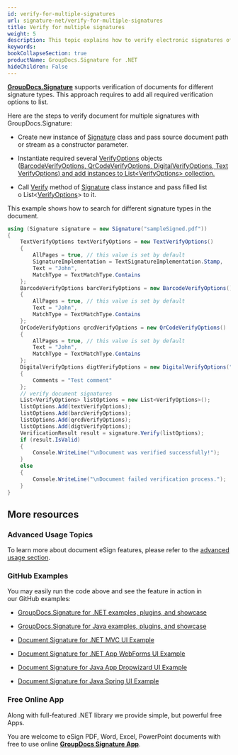 ```yaml
---
id: verify-for-multiple-signatures
url: signature-net/verify-for-multiple-signatures
title: Verify for multiple signatures
weight: 5
description: This topic explains how to verify electronic signatures of various types with GroupDocs.Signature API.
keywords: 
bookCollapseSection: true
productName: GroupDocs.Signature for .NET
hideChildren: False
---
```

[**GroupDocs.Signature**](https://products.groupdocs.com/signature/net) supports verification of documents for different signature types. This approach requires to add all required verification options to list.

Here are the steps to verify document for multiple signatures with GroupDocs.Signature:

*   Create new instance of [Signature](https://apireference.groupdocs.com/net/signature/groupdocs.signature/signature) class and pass source document path or stream as a constructor parameter.
    
*   Instantiate required several [VerifyOptions](https://apireference.groupdocs.com/net/signature/groupdocs.signature.options/verifyoptions) objects ([BarcodeVerifyOptions](https://apireference.groupdocs.com/net/signature/groupdocs.signature.options/barcodeverifyoptions)[, ](https://apireference.groupdocs.com/net/signature/groupdocs.signature.options/barcodesearchoptions)[QrCodeVerifyOptions](https://apireference.groupdocs.com/net/signature/groupdocs.signature.options/qrcodeverifyoptions)[, ](https://apireference.groupdocs.com/net/signature/groupdocs.signature.options/qrcodesearchoptions)[DigitalVerifyOptions,](https://apireference.groupdocs.com/net/signature/groupdocs.signature.options/digitalverifyoptions)[ ](https://apireference.groupdocs.com/net/signature/groupdocs.signature.options/qrcodesearchoptions)[TextVerifyOptions](https://apireference.groupdocs.com/net/signature/groupdocs.signature.options/textverifyoptions)[) and add instances to List<](https://apireference.groupdocs.com/net/signature/groupdocs.signature.options/qrcodesearchoptions)[VerifyOptions](https://apireference.groupdocs.com/net/signature/groupdocs.signature.options/verifyoptions)[\> collection.  
    ](https://apireference.groupdocs.com/net/signature/groupdocs.signature.options/qrcodesearchoptions)
    
*   Call [Verify](https://apireference.groupdocs.com/net/signature/groupdocs.signature/signature/methods/verify) method of [Signature](https://apireference.groupdocs.com/net/signature/groupdocs.signature/signature) class instance and pass filled list o List<[VerifyOptions](https://apireference.groupdocs.com/net/signature/groupdocs.signature.options/verifyoptions)\> to it.   
      
    

This example shows how to search for different signature types in the document.

```csharp
using (Signature signature = new Signature("sampleSigned.pdf"))
{
    TextVerifyOptions textVerifyOptions = new TextVerifyOptions()
    {
        AllPages = true, // this value is set by default
        SignatureImplementation = TextSignatureImplementation.Stamp,
        Text = "John",
        MatchType = TextMatchType.Contains
    };
    BarcodeVerifyOptions barcVerifyOptions = new BarcodeVerifyOptions()
    {
        AllPages = true, // this value is set by default
        Text = "John",
        MatchType = TextMatchType.Contains
    };
    QrCodeVerifyOptions qrcdVerifyOptions = new QrCodeVerifyOptions()
    {
        AllPages = true, // this value is set by default
        Text = "John",
        MatchType = TextMatchType.Contains
    };
    DigitalVerifyOptions digtVerifyOptions = new DigitalVerifyOptions("certificate.pdf")
    {
        Comments = "Test comment"
    };
    // verify document signatures
    List<VerifyOptions> listOptions = new List<VerifyOptions>();
    listOptions.Add(textVerifyOptions);
    listOptions.Add(barcVerifyOptions);
    listOptions.Add(qrcdVerifyOptions);
    listOptions.Add(digtVerifyOptions);
    VerificationResult result = signature.Verify(listOptions);
    if (result.IsValid)
    {
        Console.WriteLine("\nDocument was verified successfully!");
    }
    else
    {
        Console.WriteLine("\nDocument failed verification process.");
    }
}
```

## More resources

### Advanced Usage Topics

To learn more about document eSign features, please refer to the [advanced usage section](Advanced%2Busage.html).

### GitHub Examples 

You may easily run the code above and see the feature in action in our GitHub examples:

*   [GroupDocs.Signature for .NET examples, plugins, and showcase](https://github.com/groupdocs-signature/GroupDocs.Signature-for-.NET)
    
*   [GroupDocs.Signature for Java examples, plugins, and showcase](https://github.com/groupdocs-signature/GroupDocs.Signature-for-Java)
    
*   [Document Signature for .NET MVC UI Example](https://github.com/groupdocs-signature/GroupDocs.Signature-for-.NET-MVC) 
    
*   [Document Signature for .NET App WebForms UI Example](https://github.com/groupdocs-signature/GroupDocs.Signature-for-.NET-WebForms)
    
*   [Document Signature for Java App Dropwizard UI Example](https://github.com/groupdocs-signature/GroupDocs.Signature-for-Java-Dropwizard)
    
*   [Document Signature for Java Spring UI Example](https://github.com/groupdocs-signature/GroupDocs.Signature-for-Java-Spring)
    

### Free Online App 

Along with full-featured .NET library we provide simple, but powerful free Apps.

You are welcome to eSign PDF, Word, Excel, PowerPoint documents with free to use online **[GroupDocs Signature App](https://products.groupdocs.app/signature)**.
